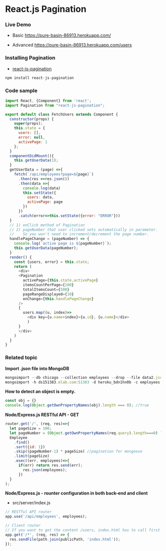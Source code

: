 # React.js Pagination

### Live Demo
- Basic 
https://pure-basin-86913.herokuapp.com/

- Advanced
  https://pure-basin-86913.herokuapp.com/users
  

### Installing Pagination
- [react-js-pagination](https://www.npmjs.com/package/react-js-pagination)

```js
npm install react-js-pagination
```

### Code sample
```js
import React, {Component} from 'react';
import Pagination from "react-js-pagination";

export default class FetchUsers extends Component { 
  constructor(props) {
    super(props);
    this.state = {
      users: [],
      error: null,
      activePage: 1
    };
  }
  componentDidMount(){
    this.getUserData(1);
  }
  getUserData = (page) =>{
    fetch(`/api/employees?page=${page}`)
      .then(res =>res.json())
      .then(data =>{
        console.log(data)
        this.setState({
          users: data,
          activePage: page
        }) 
      })
      .catch(error=>this.setState({error: "ERROR"}))    
  }
  // 1) onClick method of Pagination
  // 2) pageNumber that user clicked sets automatically in parameter. 
  //    So you won't need to increment/decrement the page number.
  handlePageChange = (pageNumber) => {
    console.log(`active page is ${pageNumber}`); 
    this.getUserData(pageNumber);
  }
  render() {
    const {users, error} = this.state;
    return (
      <div>
      <Pagination
        activePage={this.state.activePage}
        itemsCountPerPage={100}
        totalItemsCount={500}
        pageRangeDisplayed={10}
        onChange={this.handlePageChange}
      /> 
      {
        users.map((u, index)=>
          <div key={u.name+index}>{u.id}, {u.name}</div>
          )
      }
      </div>
    )
  }
}

```



### Related topic
**Import .json file into MongoDB**

```js
mongoimport --db chicago --collection employees --drop --file data2.json --jsonArray
mongoimport -h ds151383.mlab.com:51383 -d heroku_bdn1hn0b -c employees -u root -p root123 --file src/server/data/data2.json

```

**How to detect an object is empty.**
```js
const obj = {}
console.log(Object.getOwnPropertyNames(obj).length === 0); //true
```

**Node/Express.js RESTful API - GET**
```js
router.get('/', (req, res)=>{
  let pageSize = 100;
  let pageNumber = (Object.getOwnPropertyNames(req.query).length===0) ? 1 : req.query.page
  Employee
    .find()
    .sort({id: 1})
    .skip((pageNumber-1) * pageSize) //pagination for mongoose
    .limit(pageSize)
    .exec((err, employees)=>{
      if(err) return res.send(err);
        res.json(employees);
      })
  }
);
```

**Node/Express.js - rounter configuration in both back-end and client**
- src/server/index.js

```js
// RESTful API router
app.use('/api/employees', employees);

// Client router
// If you want to get the content /users, index.html has to call first to download all JS resources.
app.get('/*', (req, res) => {
  res.sendFile(path.join(publicPath, 'index.html'));
});
```